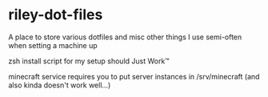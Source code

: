 # riley-dot-files
A place to store various dotfiles and misc other things I use semi-often when setting a machine up

zsh install script for my setup should Just Work™

minecraft service requires you to put server instances in /srv/minecraft (and also kinda doesn't work well...)
